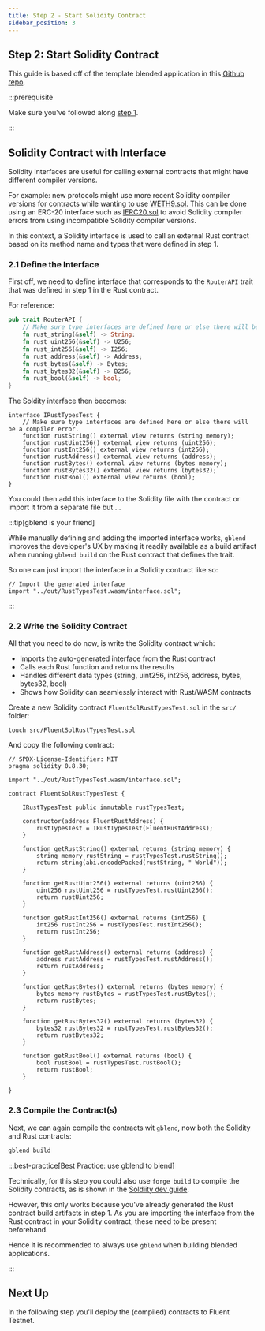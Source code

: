 ```yaml
---
title: Step 2 - Start Solidity Contract
sidebar_position: 3
---
```


Step 2: Start Solidity Contract
---

This guide is based off of the template blended application in this [Github repo](https://github.com/fluentlabs-xyz/blended-template-foundry-cli).

:::prerequisite

Make sure you've followed along [step 1](./start-rust-contract.md).

:::

## Solidity Contract with Interface 

Solidity interfaces are useful for calling external contracts that might 
have different compiler versions. 

For example: new protocols might use more recent Solidity compiler versions for contracts while wanting to use [WETH9.sol](https://etherscan.io/address/0xc02aaa39b223fe8d0a0e5c4f27ead9083c756cc2#code). This can be done using an ERC-20 interface such as [IERC20.sol](https://github.com/openzeppelin/openzeppelin-contracts/blob/master/contracts/token/ERC20/IERC20.sol) to avoid Solidity compiler errors from using incompatible Solidity compiler versions. 

In this context, a Solidity interface is used to call an external Rust contract based on its method name and types that were defined in step 1.

### 2.1 Define the Interface

First off, we need to define interface that corresponds to the `RouterAPI` trait that was defined in step 1 in the Rust contract.

For reference:

```rust
pub trait RouterAPI {
    // Make sure type interfaces are defined here or else there will be a compiler error.
    fn rust_string(&self) -> String;
    fn rust_uint256(&self) -> U256;
    fn rust_int256(&self) -> I256;
    fn rust_address(&self) -> Address;
    fn rust_bytes(&self) -> Bytes;
    fn rust_bytes32(&self) -> B256;
    fn rust_bool(&self) -> bool;
}
```

The Soldity interface then becomes:

```solidity
interface IRustTypesTest {
    // Make sure type interfaces are defined here or else there will be a compiler error.
    function rustString() external view returns (string memory);
    function rustUint256() external view returns (uint256);    
    function rustInt256() external view returns (int256);
    function rustAddress() external view returns (address);
    function rustBytes() external view returns (bytes memory);
    function rustBytes32() external view returns (bytes32);
    function rustBool() external view returns (bool);
}

```

You could then add this interface to the Solidity file with the contract or import it from a separate file but ...

:::tip[gblend is your friend]

While manually defining and adding the imported interface works, `gblend` improves the developer's UX by making it readily available as a build artifact when running `gblend build` on the Rust contract that defines the trait.

So one can just import the interface in a Solidity contract like so:

```solidity
// Import the generated interface
import "../out/RustTypesTest.wasm/interface.sol";
```

:::

### 2.2 Write the Solidity Contract

All that you need to do now, is write the Solidity contract which:

- Imports the auto-generated interface from the Rust contract
- Calls each Rust function and returns the results
- Handles different data types (string, uint256, int256, address, bytes, bytes32, bool)
- Shows how Solidity can seamlessly interact with Rust/WASM contracts

Create a new Solidity contract `FluentSolRustTypesTest.sol` in the `src/` folder:

```shell
touch src/FluentSolRustTypesTest.sol
```

And copy the following contract:

```solidity
// SPDX-License-Identifier: MIT
pragma solidity 0.8.30;

import "../out/RustTypesTest.wasm/interface.sol";

contract FluentSolRustTypesTest {
    
    IRustTypesTest public immutable rustTypesTest;

    constructor(address FluentRustAddress) {
        rustTypesTest = IRustTypesTest(FluentRustAddress);
    }

    function getRustString() external returns (string memory) {
        string memory rustString = rustTypesTest.rustString();
        return string(abi.encodePacked(rustString, " World"));
    }

    function getRustUint256() external returns (uint256) {
        uint256 rustUint256 = rustTypesTest.rustUint256();
        return rustUint256;
    }

    function getRustInt256() external returns (int256) {
        int256 rustInt256 = rustTypesTest.rustInt256();
        return rustInt256;
    }

    function getRustAddress() external returns (address) {
        address rustAddress = rustTypesTest.rustAddress();
        return rustAddress;
    }

    function getRustBytes() external returns (bytes memory) {
        bytes memory rustBytes = rustTypesTest.rustBytes();
        return rustBytes;
    }

    function getRustBytes32() external returns (bytes32) {
        bytes32 rustBytes32 = rustTypesTest.rustBytes32();
        return rustBytes32;
    }

    function getRustBool() external returns (bool) {
        bool rustBool = rustTypesTest.rustBool();
        return rustBool;
    }

}
```

### 2.3 Compile the Contract(s)

Next, we can again compile the contracts wit `gblend`, now both the Solidity and Rust contracts:

```bash
gblend build
```

:::best-practice[Best Practice: use gblend to blend]

Technically, for this step you could also use `forge build` to compile the Solidity contracts, as is shown in the [Soldiity dev guide](../smart-contracts/solidity.mdx).

However, this only works because you've already generated the Rust contract build artifacts in step 1. As you are importing the interface from the Rust contract in your Solidity contract, these need to be present beforehand.

Hence it is recommended to always use `gblend` when building blended applications.

:::

## Next Up

In the following step you'll deploy the (compiled) contracts to Fluent Testnet.
